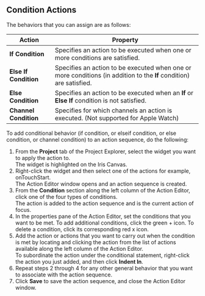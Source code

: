                          


Condition Actions
-----------------

The behaviors that you can assign are as follows:

  
| Action | Property |
| --- | --- |
| **If Condition** | Specifies an action to be executed when one or more conditions are satisfied. |
| **Else If Condition** | Specifies an action to be executed when one or more conditions (in addition to the **If** condition) are satisfied. |
| **Else Condition** | Specifies an action to be executed when an **If** or **Else If** condition is not satisfied. |
| **Channel Condition** | Specifies for which channels an action is executed. (Not supported for Apple Watch) |

To add conditional behavior (if condition, or elseif condition, or else condition, or channel condition) to an action sequence, do the following:

1.  From the **Project** tab of the Project Explorer, select the widget you want to apply the action to.    
    The widget is highlighted on the Iris Canvas.
2.  Right-click the widget and then select one of the actions for example, onTouchStart.  
    The Action Editor window opens and an action sequence is created.
3.  From the **Condition** section along the left column of the Action Editor, click one of the four types of conditions.  
    The action is added to the action sequence and is the current action of focus.
4.  In the properties pane of the Action Editor, set the conditions that you want to be met. To add additional conditions, click the green + icon. To delete a condition, click its corresponding red x icon.
5.  Add the action or actions that you want to carry out when the condition is met by locating and clicking the action from the list of actions available along the left column of the Action Editor.  
    To subordinate the action under the conditional statement, right-click the action you just added, and then click **Indent In**.
6.  Repeat steps 2 through 4 for any other general behavior that you want to associate with the action sequence.
7.  Click **Save** to save the action sequence, and close the Action Editor window.
